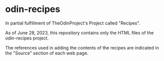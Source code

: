 # odin-recipes
In partial fulfillment of TheOdinProject's Project called "Recipes".

As of June 28, 2023, this repository contains only the HTML files of the odin-recipes project. 

The references used in adding the contents of the recipes are indicated in the "Source" section of each web page.